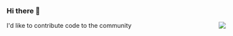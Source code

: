 ### Hi there 👋

<img align="right" src="https://github-readme-stats.vercel.app/api?username=caozhong1996&show_icons=true&icon_color=0366d6&text_color=24292e&bg_color=ffffff&hide_title=true" />

I'd like to contribute code to the community
